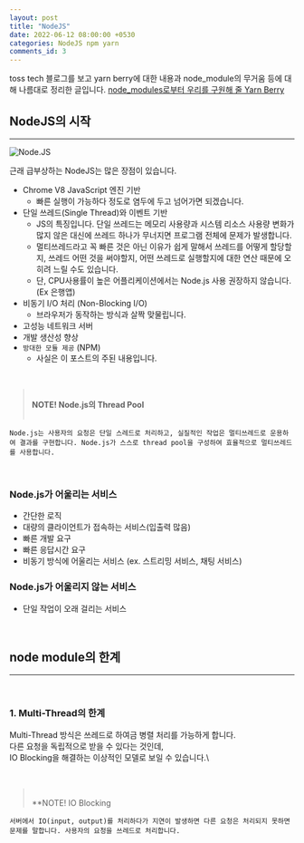 ```yaml
---
layout: post
title: "NodeJS"
date: 2022-06-12 08:00:00 +0530
categories: NodeJS npm yarn
comments_id: 3
---
```


toss tech 블로그를 보고 yarn berry에 대한 내용과 node_module의 무거움 등에 대해 나름대로 정리한 글입니다. [node_modules로부터 우리를 구원해 줄 Yarn Berry](https://toss.tech/article/node-modules-and-yarn-berry)

## NodeJS의 시작

<hr>

![Node.JS](https://res.cloudinary.com/practicaldev/image/fetch/s--Lvl1ZNKy--/c_imagga_scale,f_auto,fl_progressive,h_420,q_auto,w_1000/https://dev-to-uploads.s3.amazonaws.com/uploads/articles/1ph7yc1i1vqqgwpxegw5.png)

근래 급부상하는 NodeJS는 많은 장점이 있습니다.

- Chrome V8 JavaScript 엔진 기반
  - 빠른 실행이 가능하다 정도로 염두에 두고 넘어가면 되겠습니다.
- 단일 쓰레드(Single Thread)와 이벤트 기반
  - JS의 특징입니다. 단일 쓰레드는 메모리 사용량과 시스템 리소스 사용량 변화가 많지 않은 대신에 쓰레드 하나가 무너지면 프로그램 전체에 문제가 발생합니다.
  - 멀티쓰레드라고 꼭 빠른 것은 아닌 이유가 쉽게 말해서 쓰레드를 어떻게 할당할지, 쓰레드 어떤 것을 써야할지, 어떤 쓰레드로 실행할지에 대한 연산 때문에 오히려 느릴 수도 있습니다.
  - 단, CPU사용률이 높은 어플리케이션에서는 Node.js 사용 권장하지 않습니다. (Ex 은행앱)
- 비동기 I/O 처리 (Non-Blocking I/O)
  - 브라우저가 동작하는 방식과 살짝 맞물립니다.
- 고성능 네트워크 서버
- 개발 생산성 향상
- `방대한 모듈 제공` (NPM)
  - 사실은 이 포스트의 주된 내용입니다.

<br>

> <br> **NOTE! Node.js의 Thread Pool**\
> <br>

    Node.js는 사용자의 요청은 단일 스레드로 처리하고, 실질적인 작업은 멀티쓰레드로 운용하여 결과를 구현합니다. Node.js가 스스로 thread pool을 구성하여 효율적으로 멀티쓰레드를 사용합니다.

<br>

### Node.js가 어울리는 서비스

- 간단한 로직
- 대량의 클라이언트가 접속하는 서비스(입출력 많음)
- 빠른 개발 요구
- 빠른 응답시간 요구
- 비동기 방식에 어울리는 서비스 (ex. 스트리밍 서비스, 채팅 서비스)

### Node.js가 어울리지 않는 서비스

- 단일 작업이 오래 걸리는 서비스

<br>

## node module의 한계

<hr>
<br>

### 1. Multi-Thread의 한계

Multi-Thread 방식은 쓰레드로 하여금 병렬 처리를 가능하게 합니다.\
다른 요청을 독립적으로 받을 수 있다는 것인데,\
IO Blocking을 해결하는 이상적인 모델로 보일 수 있습니다.\

<br>

> <br> \*\*NOTE! IO Blocking
> <br>

    서버에서 IO(input, output)를 처리하다가 지연이 발생하면 다른 요청은 처리되지 못하면 문제를 말합니다. 사용자의 요청을 쓰레드로 처리합니다.

<br>
